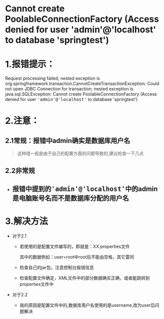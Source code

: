 # Cannot create PoolableConnectionFactory (Access denied for user 'admin'@'localhost' to database 'springtest')

# 1.报错提示：

Request processing failed; nested exception is org.springframework.transaction.CannotCreateTransactionException: Could not open JDBC Connection for transaction; nested exception is java.sql.SQLException: Cannot create PoolableConnectionFactory (Access denied for user <kbd>'admin'@'localhost'</kbd> to database 'springtest')

# 2.注意：

## 2.1常规：报错中admin确实是数据库用户名

> 这种错一般是由于自己的配置方面的问题导致的,建议检查一下几点

## 2.2非常规

- ## 报错中提到的<kbd>'admin'@'localhost'</kbd>中的admin是电脑账号名而不是数据库分配的用户名

# 3.解决方法

- 对于2.1

  - 若使用的是配置文件编写的，即就是：XX.properties文件

    其中的数据例如：user=root中root后不能由空格，其它雷同

  - 检查自己的jar包，注意控制台报错信息

  - 检查配置文件确定，XML文件中的部分数据确实正确，或者能跳转到properties文件中

- 对于2.2

  - 我的原因是配置文件中的,数据库用户名使用的是username,改为user后问题解决
